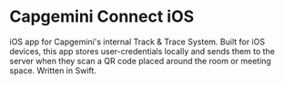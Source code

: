 # Capgemini Connect iOS

iOS app for Capgemini's internal Track & Trace System. Built for iOS devices, this app stores user-credentials locally and sends them to the server when they scan a QR code placed around the room or meeting space. Written in Swift.
